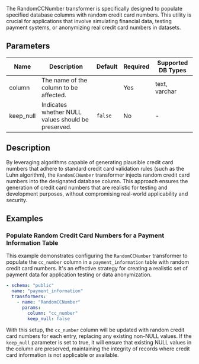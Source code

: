 The RandomCCNumber transformer is specifically designed to populate specified database columns with random credit card numbers. This utility is crucial for applications that involve simulating financial data, testing payment systems, or anonymizing real credit card numbers in datasets.

## Parameters

| Name       | Description                                           | Default | Required | Supported DB Types |
|------------|-------------------------------------------------------|---------|----------|--------------------|
| column     | The name of the column to be affected.                |         | Yes      | text, varchar      |
| keep_null  | Indicates whether NULL values should be preserved.   | `false` | No       | -                  |

## Description

By leveraging algorithms capable of generating plausible credit card numbers that adhere to standard credit card validation rules (such as the Luhn algorithm), the `RandomCCNumber` transformer injects random credit card numbers into the designated database column. This approach ensures the generation of credit card numbers that are realistic for testing and development purposes, without compromising real-world applicability and security.

## Examples

### Populate Random Credit Card Numbers for a Payment Information Table

This example demonstrates configuring the `RandomCCNumber` transformer to populate the `cc_number` column in a `payment_information` table with random credit card numbers. It's an effective strategy for creating a realistic set of payment data for application testing or data anonymization.

```yaml
- schema: "public"
  name: "payment_information"
  transformers:
    - name: "RandomCCNumber"
      params:
        column: "cc_number"
        keep_null: false
```

With this setup, the `cc_number` column will be updated with random credit card numbers for each entry, replacing any existing non-NULL values. If the `keep_null` parameter is set to true, it will ensure that existing NULL values in the column are preserved, maintaining the integrity of records where credit card information is not applicable or available.

